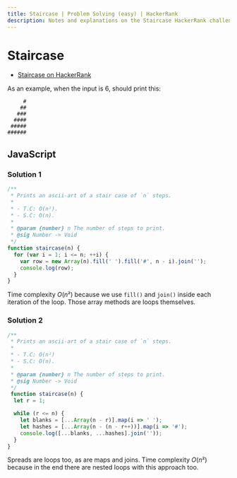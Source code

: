 ```yaml
---
title: Staircase | Problem Solving (easy) | HackerRank
description: Notes and explanations on the Staircase HackerRank challenge.
---
```


# Staircase

- [Staircase on HackerRank](https://www.hackerrank.com/challenges/staircase)

As an example, when the input is 6, should print this:

```text
     #
    ##
   ###
  ####
 #####
######
```

## JavaScript

### Solution 1

```javascript
/**
 * Prints an ascii-art of a stair case of `n` steps.
 *
 * - T.C: O(n²).
 * - S.C: O(n).
 *
 * @param {number} n The number of steps to print.
 * @sig Number -> Void
 */
function staircase(n) {
  for (var i = 1; i <= n; ++i) {
    var row = new Array(n).fill(' ').fill('#', n - i).join('');
    console.log(row);
  }
}
```

Time complexity $O(n²)$ because we use `fill()` and `join()` inside each iteration of the loop.
Those array methods are loops themselves.

### Solution 2

```javascript
/**
 * Prints an ascii-art of a stair case of `n` steps.
 *
 * - T.C: O(n²)
 * - S.C: O(n).
 * 
 * @param {number} n The number of steps to print.
 * @sig Number -> Void
 */
 function staircase(n) {
  let r = 1;

  while (r <= n) {
    let blanks = [...Array(n - r)].map(i => ' ');
    let hashes = [...Array(n - (n - r++))].map(i => '#');
    console.log([...blanks, ...hashes].join(''));
  }
}
```

Spreads are loops too, as are maps and joins.
Time complexity $O(n²)$ because in the end there are nested loops with this approach too.

